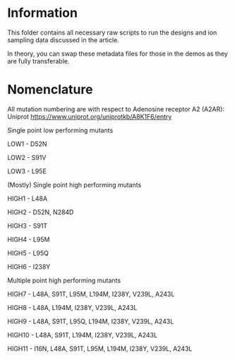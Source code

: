# Information

This folder contains all necessary raw scripts to run the designs and ion sampling data discussed in the article.

In theory, you can swap these metadata files for those in the demos as they are fully transferable.

# Nomenclature

All mutation numbering are with respect to Adenosine receptor A2 (A2AR): Uniprot https://www.uniprot.org/uniprotkb/A8K1F6/entry

Single point low performing mutants

LOW1 - D52N

LOW2 - S91V
 
LOW3 - L95E 

(Mostly) Single point high performing mutants

HIGH1 - L48A

HIGH2 - D52N, N284D 

HIGH3 - S91T

HIGH4 - L95M

HIGH5 - L95Q

HIGH6 - I238Y

Multiple point high performing mutants

HIGH7 -  L48A, S91T, L95M, L194M, I238Y, V239L, A243L

HIGH8 - L48A, L194M, I238Y, V239L, A243L

HIGH9 - L48A, S91T, L95Q, L194M, I238Y, V239L, A243L

HIGH10 - L48A, S91T, L194M, I238Y, V239L, A243L

HIGH11 - I16N, L48A, S91T, L95M, L194M, I238Y, V239L, A243L
